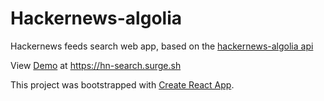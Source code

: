 # Hackernews-algolia

Hackernews feeds search web app, based on the [hackernews-algolia api](https://hn.algolia.com/api)

View [Demo](https://hn-search.surge.sh) at https://hn-search.surge.sh

This project was bootstrapped with [Create React App](https://github.com/facebookincubator/create-react-app).
